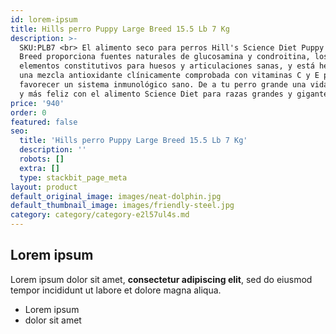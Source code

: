 ```yaml
---
id: lorem-ipsum
title: Hills perro Puppy Large Breed 15.5 Lb 7 Kg
description: >-
  SKU:PLB7 <br> El alimento seco para perros Hill's Science Diet Puppy Large
  Breed proporciona fuentes naturales de glucosamina y condroitina, los
  elementos constitutivos para huesos y articulaciones sanas, y está hecho con
  una mezcla antioxidante clínicamente comprobada con vitaminas C y E para
  favorecer un sistema inmunológico sano. De a tu perro grande una vida más sana
  y más feliz con el alimento Science Diet para razas grandes y gigantes.
price: '940'
order: 0
featured: false
seo:
  title: 'Hills perro Puppy Large Breed 15.5 Lb 7 Kg'
  description: ''
  robots: []
  extra: []
  type: stackbit_page_meta
layout: product
default_original_image: images/neat-dolphin.jpg
default_thumbnail_image: images/friendly-steel.jpg
category: category/category-e2l57ul4s.md
---
```

## Lorem ipsum

Lorem ipsum dolor sit amet, **consectetur adipiscing elit**, sed do eiusmod tempor incididunt ut labore et dolore magna aliqua.

- Lorem ipsum
- dolor sit amet